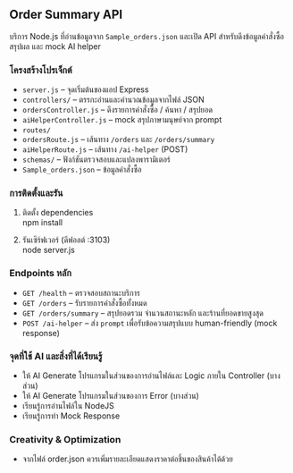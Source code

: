 ## Order Summary API

บริการ Node.js ที่อ่านข้อมูลจาก `Sample_orders.json` และเปิด API สำหรับดึงข้อมูลคำสั่งซื้อ สรุปผล และ mock AI helper 

### โครงสร้างโปรเจ็กต์

- `server.js` – จุดเริ่มต้นของแอป Express
- `controllers/` – ตรรกะอ่านและคำนวณข้อมูลจากไฟล์ JSON
- `ordersController.js` – ดึงรายการคำสั่งซื้อ / ค้นหา / สรุปยอด
- `aiHelperController.js` – mock สรุปภาษามนุษย์จาก prompt
- `routes/`
- `ordersRoute.js` – เส้นทาง `/orders` และ `/orders/summary`
- `aiHelperRoute.js` – เส้นทาง `/ai-helper` (POST)
- `schemas/` – ฟังก์ชันตรวจสอบและแปลงพารามิเตอร์
- `Sample_orders.json` – ข้อมูลคำสั่งซื้อ

### การติดตั้งและรัน

1. ติดตั้ง dependencies  
   npm install
   
2. รันเซิร์ฟเวอร์ (ดีฟอลต์ :3103)  
   node server.js

### Endpoints หลัก

- `GET /health` – ตรวจสอบสถานะบริการ
- `GET /orders` – รับรายการคำสั่งซื้อทั้งหมด
- `GET /orders/summary` – สรุปยอดรวม จำนวนสถานะหลัก และร้านที่ยอดขายสูงสุด
- `POST /ai-helper` – ส่ง `prompt` เพื่อรับข้อความสรุปแบบ human-friendly (mock response)

### จุดที่ใช้ AI และสิ่งที่ได้เรียนรู้

- ให้ AI Generate โปรแกรมในส่วนของการอ่านไฟล์และ Logic ภายใน Controller (บางส่วน)
- ให้ AI Generate โปรแกรมในส่วนของการ Error (บางส่วน)
- เรียนรู้การอ่านไฟล์ใน NodeJS
- เรียนรู้การทำ Mock Response

### Creativity & Optimization 
- จากไฟล์ order.json ควรเพิ่มรายละเอียดแสดงราคาต่อชิ้นของสินค้าได้ด้วย

